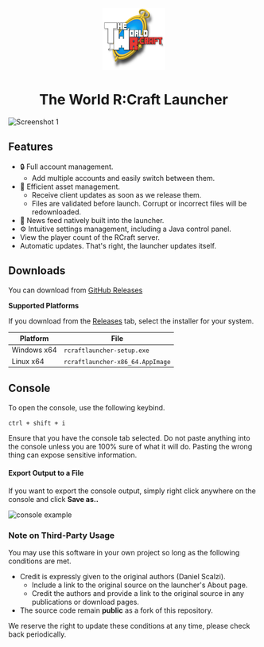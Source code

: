 <p align="center"><img src="./app/assets/images/SealCircle.png" width="125px" height="125px" alt="aventium softworks"></p>

<h1 align="center">The World R:Craft Launcher</h1>

![Screenshot 1](https://i.imgur.com/U1yZ41J.png)

## Features

* 🔒 Full account management.
  * Add multiple accounts and easily switch between them.
* 📂 Efficient asset management.
  * Receive client updates as soon as we release them.
  * Files are validated before launch. Corrupt or incorrect files will be redownloaded.
* 📰 News feed natively built into the launcher.
* ⚙️ Intuitive settings management, including a Java control panel.
* View the player count of the RCraft server.
* Automatic updates. That's right, the launcher updates itself.

## Downloads

You can download from [GitHub Releases](https://github.com/AzureZhen/ElectronLauncher/releases)

**Supported Platforms**

If you download from the [Releases](https://github.com/dscalzi/ElectronLauncher/releases) tab, select the installer for your system.

| Platform | File |
| -------- | ---- |
| Windows x64 | `rcraftlauncher-setup.exe` |
| Linux x64 | `rcraftlauncher-x86_64.AppImage` |

## Console

To open the console, use the following keybind.

```console
ctrl + shift + i
```

Ensure that you have the console tab selected. Do not paste anything into the console unless you are 100% sure of what it will do. Pasting the wrong thing can expose sensitive information.

#### Export Output to a File

If you want to export the console output, simply right click anywhere on the console and click **Save as..**

![console example](https://i.imgur.com/HazXrgT.png)

### Note on Third-Party Usage

You may use this software in your own project so long as the following conditions are met.

* Credit is expressly given to the original authors (Daniel Scalzi).
  * Include a link to the original source on the launcher's About page.
  * Credit the authors and provide a link to the original source in any publications or download pages.
* The source code remain **public** as a fork of this repository.

We reserve the right to update these conditions at any time, please check back periodically.
